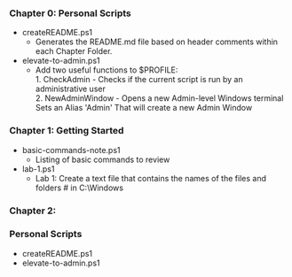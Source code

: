 ﻿### Chapter 0\: Personal Scripts
 * createREADME.ps1
    *  Generates the README.md file based on header comments within each Chapter Folder. 
 * elevate-to-admin.ps1
    *   Add two useful functions to $PROFILE:     <br/> 1. CheckAdmin - Checks if the current script is run by an administrative user     <br/> 2. NewAdminWindow - Opens a new Admin-level Windows terminal     <br/> Sets an Alias 'Admin' That will create a new Admin Window 
### Chapter 1\: Getting Started
 * basic-commands-note.ps1
    *  Listing of basic commands to review 
 * lab-1.ps1
    *   Lab 1: Create a text file that contains the names of the files and folders # in C:\Windows  
### Chapter 2\: 
### Personal Scripts
* createREADME.ps1
* elevate-to-admin.ps1
